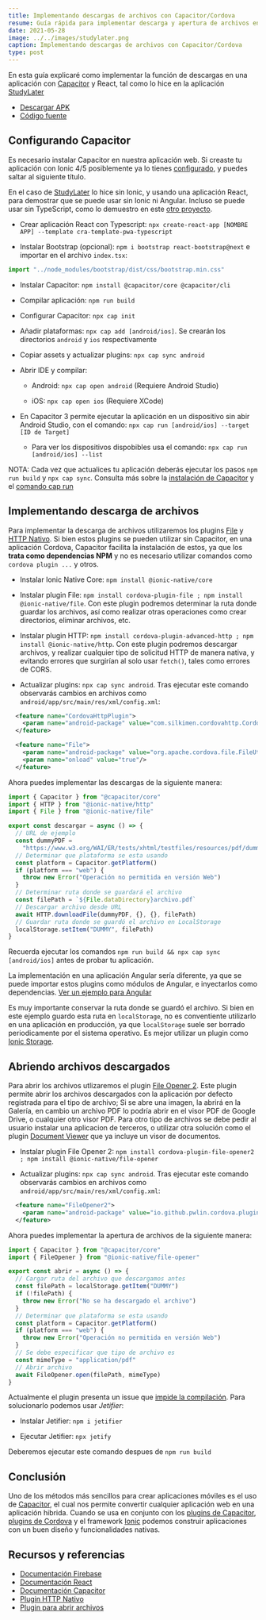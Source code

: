 ```yaml
---
title: Implementando descargas de archivos con Capacitor/Cordova
resume: Guía rápida para implementar descarga y apertura de archivos en una aplicación hibrida
date: 2021-05-28
image: ../../images/studylater.png
caption: Implementando descargas de archivos con Capacitor/Cordova
type: post
---
```


En esta guía explicaré como implementar la función de descargas en una aplicación con [Capacitor](https://capacitorjs.com/) y React, tal como lo hice en la aplicación [StudyLater](../projects/studylater)

- [Descargar APK](https://github.com/angelxehg/studylater-app/releases)
- [Código fuente](https://github.com/angelxehg/studylater-app)

## Configurando Capacitor

Es necesario instalar Capacitor en nuestra aplicación web. Si creaste tu aplicación con Ionic 4/5 posiblemente ya lo tienes [configurado](https://capacitorjs.com/docs/getting-started/with-ionic), y puedes saltar al siguiente título.

En el caso de [StudyLater](../projects/studylater) lo hice sin Ionic, y usando una aplicación React, para demostrar que se puede usar sin Ionic ni Angular. Incluso se puede usar sin TypeScript, como lo demuestro en este [otro proyecto](../projects/react-capacitor-examples).

- Crear aplicación React con Typescript: `npx create-react-app [NOMBRE APP] --template cra-template-pwa-typescript`

- Instalar Bootstrap (opcional): `npm i bootstrap react-bootstrap@next` e importar en el archivo `index.tsx`:

```ts
import "../node_modules/bootstrap/dist/css/bootstrap.min.css"
```

- Instalar Capacitor: `npm install @capacitor/core @capacitor/cli`

- Compilar aplicación: `npm run build`

- Configurar Capacitor: `npx cap init`

- Añadir plataformas: `npx cap add [android/ios]`. Se crearán los directorios `android` y `ios` respectivamente

- Copiar assets y actualizar plugins: `npx cap sync android`

- Abrir IDE y compilar:

  - Android: `npx cap open android` (Requiere Android Studio)

  - iOS: `npx cap open ios` (Requiere XCode)

- En Capacitor 3 permite ejecutar la aplicación en un dispositivo sin abir Android Studio, con el comando: `npx cap run [android/ios] --target [ID de Target]`

  - Para ver los dispositivos dispobibles usa el comando: `npx cap run [android/ios] --list`

NOTA: Cada vez que actualices tu aplicación deberás ejecutar los pasos `npm run build` y `npx cap sync`. Consulta más sobre la [instalación de Capacitor](https://capacitorjs.com/docs/getting-started) y el [comando cap run](https://capacitorjs.com/docs/cli/run#capacitor-cli-cap-run)

## Implementando descarga de archivos

Para implementar la descarga de archivos utilizaremos los plugins [File](https://cordova.apache.org/docs/en/10.x/reference/cordova-plugin-file/) y [HTTP Nativo](https://github.com/silkimen/cordova-plugin-advanced-http). Si bien estos plugins se pueden utilizar sin Capacitor, en una aplicación Cordova, Capacitor facilita la instalación de estos, ya que los **trata como dependencias NPM** y no es necesario utilizar comandos como `cordova plugin ...` y otros.

- Instalar Ionic Native Core: `npm install @ionic-native/core`

- Instalar plugin File: `npm install cordova-plugin-file ; npm install @ionic-native/file`. Con este plugin podremos determinar la ruta donde guardar los archivos, así como realizar otras operaciones como crear directorios, eliminar archivos, etc.

- Instalar plugin HTTP: `npm install cordova-plugin-advanced-http ; npm install @ionic-native/http`. Con este plugin podremos descargar archivos, y realizar cualquier tipo de solicitud HTTP de manera nativa, y evitando errores que surgirían al solo usar `fetch()`, tales como errores de CORS.

- Actualizar plugins: `npx cap sync android`. Tras ejecutar este comando observarás cambios en archivos como `android/app/src/main/res/xml/config.xml`:

```xml
  <feature name="CordovaHttpPlugin">
    <param name="android-package" value="com.silkimen.cordovahttp.CordovaHttpPlugin"/>
  </feature>

  <feature name="File">
    <param name="android-package" value="org.apache.cordova.file.FileUtils"/>
    <param name="onload" value="true"/>
  </feature>
```

Ahora puedes implementar las descargas de la siguiente manera:

```ts
import { Capacitor } from "@capacitor/core"
import { HTTP } from "@ionic-native/http"
import { File } from "@ionic-native/file"

export const descargar = async () => {
  // URL de ejemplo
  const dummyPDF =
    "https://www.w3.org/WAI/ER/tests/xhtml/testfiles/resources/pdf/dummy.pdf"
  // Determinar que plataforma se esta usando
  const platform = Capacitor.getPlatform()
  if (platform === "web") {
    throw new Error("Operación no permitida en versión Web")
  }
  // Determinar ruta donde se guardará el archivo
  const filePath = `${File.dataDirectory}archivo.pdf`
  // Descargar archivo desde URL
  await HTTP.downloadFile(dummyPDF, {}, {}, filePath)
  // Guardar ruta donde se guardó el archivo en LocalStorage
  localStorage.setItem("DUMMY", filePath)
}
```

Recuerda ejecutar los comandos `npm run build && npx cap sync [android/ios]` antes de probar tu aplicación.

La implementación en una aplicación Angular sería diferente, ya que se puede importar estos plugins como módulos de Angular, e inyectarlos como dependencias. [Ver un ejemplo para Angular](https://ionicframework.com/docs/native/http#usage)

Es muy importante conservar la ruta donde se guardó el archivo. Si bien en este ejemplo guardo esta ruta en `localStorage`, no es conventiente utilizarlo en una aplicación en producción, ya que `localStorage` suele ser borrado periodicamente por el sistema operativo. Es mejor utilizar un plugin como [Ionic Storage](https://github.com/ionic-team/ionic-storage).

## Abriendo archivos descargados

Para abrir los archivos utlizaremos el plugin [File Opener 2](https://github.com/pwlin/cordova-plugin-file-opener2). Este plugin permite abrir los archivos descargados con la aplicación por defecto registrada para el tipo de archivo; Si se abre una imagen, la abrirá en la Galería, en cambio un archivo PDF lo podría abrir en el visor PDF de Google Drive, o cualquier otro visor PDF. Para otro tipo de archivos se debe pedir al usuario instalar una aplicacion de terceros, o utilizar otra solución como el plugin [Document Viewer](https://github.com/sitewaerts/cordova-plugin-document-viewer) que ya incluye un visor de documentos.

- Instalar plugin File Opener 2: `npm install cordova-plugin-file-opener2 ; npm install @ionic-native/file-opener`

- Actualizar plugins: `npx cap sync android`. Tras ejecutar este comando observarás cambios en archivos como `android/app/src/main/res/xml/config.xml`:

```xml
  <feature name="FileOpener2">
    <param name="android-package" value="io.github.pwlin.cordova.plugins.fileopener2.FileOpener2"/>
  </feature>
```

Ahora puedes implementar la apertura de archivos de la siguiente manera:

```ts
import { Capacitor } from "@capacitor/core"
import { FileOpener } from "@ionic-native/file-opener"

export const abrir = async () => {
  // Cargar ruta del archivo que descargamos antes
  const filePath = localStorage.getItem("DUMMY")
  if (!filePath) {
    throw new Error("No se ha descargado el archivo")
  }
  // Determinar que plataforma se esta usando
  const platform = Capacitor.getPlatform()
  if (platform === "web") {
    throw new Error("Operación no permitida en versión Web")
  }
  // Se debe especificar que tipo de archivo es
  const mimeType = "application/pdf"
  // Abrir archivo
  await FileOpener.open(filePath, mimeType)
}
```

Actualmente el plugin presenta un issue que [impide la compilación](https://github.com/pwlin/cordova-plugin-file-opener2/issues/256#issuecomment-657574795). Para solucionarlo podemos usar _Jetifier_:

- Instalar Jetifier: `npm i jetifier`

- Ejecutar Jetifier: `npx jetify`

Deberemos ejecutar este comando despues de `npm run build`

## Conclusión

Uno de los métodos más sencillos para crear aplicaciones móviles es el uso de [Capacitor](https://capacitorjs.com/), el cual nos permite convertir cualquier aplicación web en una aplicación hibrida. Cuando se usa en conjunto con los [plugins de Capacitor](https://capacitorjs.com/docs/plugins), [plugins de Cordova](https://ionicframework.com/docs/native/community) y el framework [Ionic](https://ionicframework.com/) podemos construir aplicaciones con un buen diseño y funcionalidades nativas.

## Recursos y referencias

- [Documentación Firebase](https://firebase.google.com/docs)
- [Documentación React](https://es.reactjs.org/)
- [Documentación Capacitor](https://capacitorjs.com/)
- [Plugin HTTP Nativo](https://github.com/silkimen/cordova-plugin-advanced-http)
- [Plugin para abrir archivos](https://github.com/pwlin/cordova-plugin-file-opener2)
